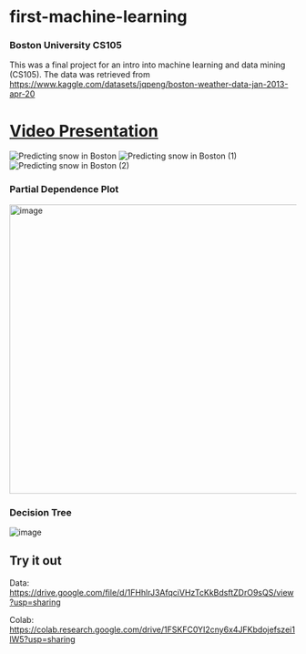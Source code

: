 # first-machine-learning
### Boston University CS105
This was a final project for an intro into machine learning and data mining (CS105). The data was retrieved from 
https://www.kaggle.com/datasets/jqpeng/boston-weather-data-jan-2013-apr-20
  
# [Video Presentation](https://youtu.be/kwU7k-kR5bA)

![Predicting snow in Boston](https://user-images.githubusercontent.com/74576449/206013647-87df81d9-e92e-413b-9555-c0a7c1601616.png)
![Predicting snow in Boston (1)](https://user-images.githubusercontent.com/74576449/206013673-81d48f14-7694-4b47-9d08-b4031ee1eb14.png)
![Predicting snow in Boston (2)](https://user-images.githubusercontent.com/74576449/206013679-044f63c3-3956-4ca6-a5ec-994052a8891a.png)
### Partial Dependence Plot
<img width="508" alt="image" src="https://user-images.githubusercontent.com/74576449/206014066-6c9e1c28-6139-4e59-a6e4-37f00cf0acb2.png">

### Decision Tree
![image](https://user-images.githubusercontent.com/74576449/206014303-a3e582de-08f0-4421-af6a-79d84710400f.png)

## Try it out
Data: https://drive.google.com/file/d/1FHhlrJ3AfqciVHzTcKkBdsftZDrO9sQS/view?usp=sharing

Colab: https://colab.research.google.com/drive/1FSKFC0YI2cny6x4JFKbdojefszei1lW5?usp=sharing
